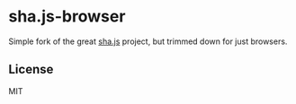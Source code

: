 # sha.js-browser

Simple fork of the great [sha.js](https://github.com/crypto-browserify/sha.js) project, but trimmed down for just browsers.

## License

MIT
